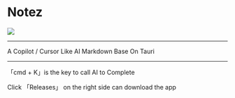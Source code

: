 # Notez

![](./assets/base.jpg)

---

A Copilot / Cursor Like AI Markdown Base On Tauri

---

「cmd + K」is the key to call AI to Complete

Click 「Releases」 on the right side can download the app
